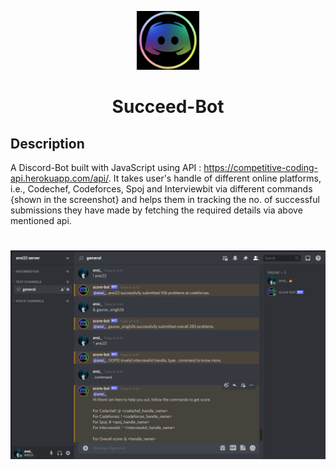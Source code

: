 <p align="center">
  <img src="/assets/score-bt.png" alt="drawing" width="100"/>
</p>

<h1 align = "center">
  Succeed-Bot
</h1>

## Description

A Discord-Bot built with JavaScript using API : https://competitive-coding-api.herokuapp.com/api/. It takes user's handle of different online platforms, i.e., Codechef, Codeforces, Spoj and Interviewbit via different commands {shown in the screenshot} and helps them in tracking the no. of successful submissions they have made by fetching the required details via above mentioned api.

<h1 align = "center">
  <img src="/assets/ss.png"/>
</h1>
<h6 align = "center">
 
 </h6>
